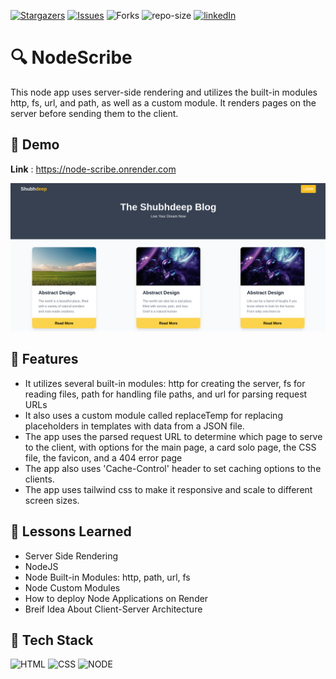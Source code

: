 [![Stargazers](https://img.shields.io/github/stars/ShubhdeepRose/nodescribe?style=for-the-badge)](https://github.com/ShubhdeepRose/nodescribe/stargazers)
[![Issues](https://img.shields.io/github/issues/ShubhdeepRose/nodescribe?style=for-the-badge)](https://github.com/ShubhdeepRose/nodescribe/issues)
![Forks](https://img.shields.io/github/forks/ShubhdeepRose/nodescribe?style=for-the-badge)
![repo-size](https://img.shields.io/github/languages/code-size/ShubhdeepRose/nodescribe?style=for-the-badge)
[![linkedIn](https://img.shields.io/badge/-LinkedIn-black.svg?style=for-the-badge&logo=linkedin&colorB=555
)](https://linkedin.com/in/shubhdeep404)
# 🔍 NodeScribe

This node app uses server-side rendering and utilizes the built-in modules http, fs, url, and path, as well as a custom module. It renders pages on the server before sending them to the client.
## 🚀 Demo

**Link** : https://node-scribe.onrender.com

![ProjectDemo](/test/demo.png)




## 📝 Features


- It utilizes several built-in modules: http for creating the server, fs for reading files, path for handling file paths, and url for parsing request URLs
- It also uses a custom module called replaceTemp for replacing placeholders in templates with data from a JSON file.
- The app uses the parsed request URL to determine which page to serve to the client, with options for the main page, a card solo page, the CSS file, the favicon, and a 404 error page
- The app also uses 'Cache-Control' header to set caching options to the clients.
- The app uses tailwind css to make it responsive and scale to different screen sizes.
## 🧠 Lessons Learned

* Server Side Rendering
* NodeJS
* Node Built-in Modules: http, path, url, fs
* Node Custom Modules
* How to deploy Node Applications on Render
* Breif Idea About Client-Server Architecture
## 🧩 Tech Stack

![HTML][html-shield] 
![CSS][css-shield] 
![NODE][node-shield]



[html-shield]: https://img.shields.io/badge/HTML5-E34F26?style=for-the-badge&logo=html5&logoColor=white
[css-shield]:https://img.shields.io/badge/Bootstrap-563D7C?style=for-the-badge&logo=bootstrap&logoColor=white
[node-shield]:https://img.shields.io/badge/Node.js-43853D?style=for-the-badge&logo=node.js&logoColor=white
